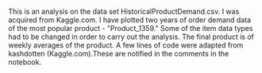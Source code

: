 This is an analysis on the data set HistoricalProductDemand.csv.
I was acquired from Kaggle.com.
I have plotted two years of order demand data of the most popular product - "Product_1359."
Some of the item data types had to be changed in order to carry out the analysis.
The final product is of weekly averages of the product. 
A few lines of code were adapted from kashdotten (Kaggle.com).These are notified in the comments in the notebook. 
 
 
